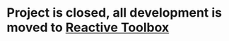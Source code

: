 # Project is closed, all development is moved to [Reactive Toolbox](https://github.com/siy/reactive-toolbox)
